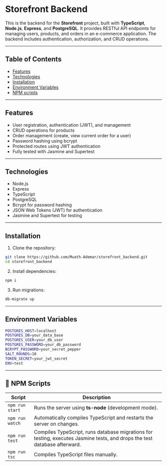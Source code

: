 # Storefront Backend

This is the backend for the **Storefront** project, built with **TypeScript**, **Node.js**, **Express**, and **PostgreSQL**. It provides RESTful API endpoints for managing users, products, and orders in an e-commerce application. The backend includes authentication, authorization, and CRUD operations.

---

## Table of Contents

- [Features](#features)  
- [Technologies](#technologies)  
- [Installation](#installation)  
- [Environment Variables](#environment-variables)  
- [NPM scripts](#npm-script)



---

## Features

- User registration, authentication (JWT), and management  
- CRUD operations for products  
- Order management (create, view current order for a user)  
- Password hashing using bcrypt  
- Protected routes using JWT authentication  
- Fully tested with Jasmine and Supertest  

---

## Technologies

- Node.js  
- Express  
- TypeScript  
- PostgreSQL  
- Bcrypt for password hashing  
- JSON Web Tokens (JWT) for authentication  
- Jasmine and Supertest for testing  

---

## Installation

1. Clone the repository:

```bash
git clone https://github.com/Muath-Ademar/storefront_backend.git
cd storefront_backend
```

2. Install dependencies:

```bash
npm i
```

3. Run migrations:

```bash
db-migrate up
```

---

## Environment Variables

```bash
POSTGRES_HOST=localhost
POSTGRES_DB=your_data_base
POSTGRES_USER=your_db_user
POSTGRES_PASSWORD=your_db_password
BCRYPT_PASSWORD=your_secret_pepper
SALT_ROUNDS=10
TOKEN_SECRET=your_jwt_secret
ENV=test
```

---


## 🧠 NPM Scripts

| Script | Description |
|--------|--------------|
| `npm run start` | Runs the server using **ts-node** (development mode). |
| `npm run watch` | Automatically compiles TypeScript and restarts the server on changes. |
| `npm run test` | Compiles TypeScript, runs database migrations for testing, executes Jasmine tests, and drops the test database afterward. |
| `npm run tsc` | Compiles TypeScript files manually. |




















